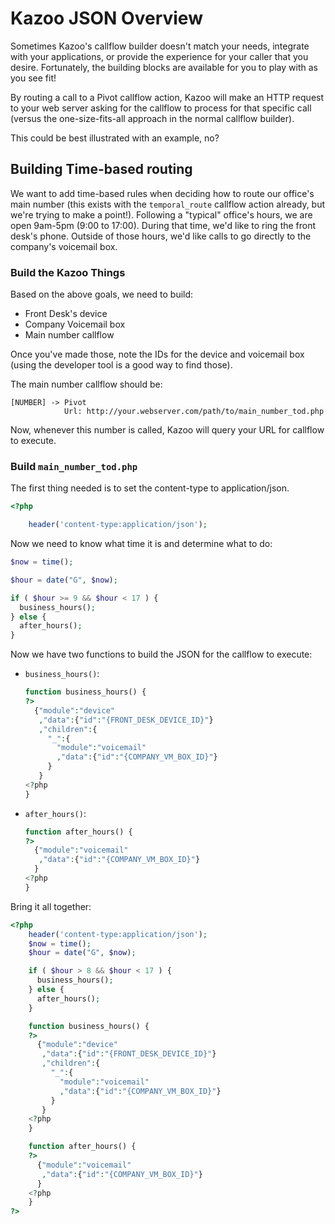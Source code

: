 # Kazoo JSON Overview

Sometimes Kazoo's callflow builder doesn't match your needs, integrate with your applications, or provide the experience for your caller that you desire. Fortunately, the building blocks are available for you to play with as you see fit!

By routing a call to a Pivot callflow action, Kazoo will make an HTTP request to your web server asking for the callflow to process for that specific call (versus the one-size-fits-all approach in the normal callflow builder).

This could be best illustrated with an example, no?

## Building Time-based routing

We want to add time-based rules when deciding how to route our office's main number (this exists with the `temporal_route` callflow action already, but we're trying to make a point!). Following a "typical" office's hours, we are open 9am-5pm (9:00 to 17:00). During that time, we'd like to ring the front desk's phone. Outside of those hours, we'd like calls to go directly to the company's voicemail box.

### Build the Kazoo Things

Based on the above goals, we need to build:

* Front Desk's device
* Company Voicemail box
* Main number callflow

Once you've made those, note the IDs for the device and voicemail box (using the developer tool is a good way to find those).

The main number callflow should be:

```
[NUMBER] -> Pivot
            Url: http://your.webserver.com/path/to/main_number_tod.php
```

Now, whenever this number is called, Kazoo will query your URL for callflow to execute.

### Build `main_number_tod.php`

The first thing needed is to set the content-type to application/json.

```php
<?php

    header('content-type:application/json');
```

Now we need to know what time it is and determine what to do:

```php
$now = time();

$hour = date("G", $now);

if ( $hour >= 9 && $hour < 17 ) {
  business_hours();
} else {
  after_hours();
}
```

Now we have two functions to build the JSON for the callflow to execute:

* `business_hours()`:
    ```php
    function business_hours() {
    ?>
      {"module":"device"
       ,"data":{"id":"{FRONT_DESK_DEVICE_ID}"}
       ,"children":{
         "_":{
           "module":"voicemail"
           ,"data":{"id":"{COMPANY_VM_BOX_ID}"}
         }
       }
    <?php
    }
    ```

* `after_hours()`:
    ```php
    function after_hours() {
    ?>
      {"module":"voicemail"
       ,"data":{"id":"{COMPANY_VM_BOX_ID}"}
      }
    <?php
    }
    ```

Bring it all together:

```php
<?php
    header('content-type:application/json');
    $now = time();
    $hour = date("G", $now);

    if ( $hour > 8 && $hour < 17 ) {
      business_hours();
    } else {
      after_hours();
    }

    function business_hours() {
    ?>
      {"module":"device"
       ,"data":{"id":"{FRONT_DESK_DEVICE_ID}"}
       ,"children":{
         "_":{
           "module":"voicemail"
           ,"data":{"id":"{COMPANY_VM_BOX_ID}"}
         }
       }
    <?php
    }

    function after_hours() {
    ?>
      {"module":"voicemail"
       ,"data":{"id":"{COMPANY_VM_BOX_ID}"}
      }
    <?php
    }
?>
```
